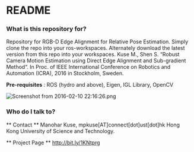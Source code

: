 # README #



### What is this repository for? ###

Repository for RGB-D Edge Alignment for Relative Pose Estimation. Simply clone the repo into your ros-workspaces. Alternately download the latest version from this repo into your workspaces. 
  Kuse M., Shen S. “Robust Camera Motion Estimation using Direct Edge Alignment and Sub-gradient Method“. In Proc. of IEEE International Conference on Robotics and Automation (ICRA), 2016 in Stockholm, Sweden.

**Pre-requisites** : ROS (hydro and above), Eigen, IGL Library, OpenCV
   
![Screenshot from 2016-02-10 22:16:26.png](https://bitbucket.org/repo/r5qrgp/images/1418176449-Screenshot%20from%202016-02-10%2022:16:26.png)

### Who do I talk to? ###
** Contact **
Manohar Kuse, mpkuse[AT]connect[dot]ust[dot]hk
Hong Kong University of Science and Technology.

** Project Page **
http://bit.ly/1KNtprg